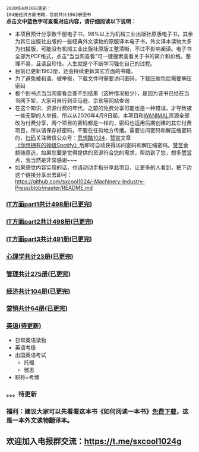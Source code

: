 `2020年4月10日更新：`<br>
`104册经济方面书籍，目前共计1963册图书`<br>
**点击文中蓝色字可查看对应内容，请仔细阅读以下说明：**
* 本项目预计分享数千册电子书，98%以上为机械工业出版社原版电子书，其余为其它出版社出版的一些经典外文读物的原版译本电子书，外文译本读物大多为扫描版，可能没有机械工业出版社原版工整清晰，不过不影响阅读。电子书全部为PDF格式，点击“当当网查看”可一键搜索查看关于书的简介和价格。整理不易，且读且珍惜。人生就是个不断学习强化自己的过程。
* 目前已更新1963册，还会持续更新其它方面的书籍。
* 为了避免被和谐、被举报，下载文件时需要访问密码，下载压缩包后需要解压密码
* 极个别书点当当网查看会查不到结果（这种情况极少），是因为该书已经在当当网下架，大家可自行到亚马逊、京东等网站查询
* 在这个知识、资源付费的年代，之前的免费分享可能也是一种错误，才导致被一些无聊的人举报，所以从2020年4月9日起，本项目和[WANIMAL](https://github.com/sxcool1024/WANIMAL-1983/blob/master/README.md)资源全部改为付费分享，两个项目的密码都是一样的，密码也适用后期创建的其它付费项目，所以请保存好密码，不要在任何地方传播。需要访问密码和解压缩密码的，[扫码](https://www.nsaimg.com/2020/04/08/5e8deb61f2b73.jpg)关注微信公众号：[思想酷1024](https://www.nsaimg.com/2020/04/08/5e8deb61f2b73.jpg)，[赞赏](https://www.nsaimg.com/2020/04/09/5e8e926b73724.jpg)文章[《你想拥有的神级Spotify》](http://mp.weixin.qq.com/s?__biz=MzI5NDQ3ODA3NA==&mid=100000094&idx=1&sn=cea0fe244b2aac7b13bbb8a0887f1406&chksm=6c6308cb5b1481dd0ff631786134a7f3209d95164bc58cd51fb7f4cc2d12176148cf40ec735d#rd)后即可自动获得访问密码和解压缩密码。[赞赏](https://www.nsaimg.com/2020/04/09/5e8e926b73724.jpg)金额随意选，如果您要是觉得提供的资源符合您的需求，帮助到了您，想多[赞赏](https://www.nsaimg.com/2020/04/09/5e8e926b73724.jpg)点，我当然是非常感谢~~~
* 如果感觉内容实用的话，也请动动手指分享此项目，让更多的人看到，把下边这个链接分享出去即可：<br>
https://github.com/sxcool1024/-Machinery-Industry-Press/blob/master/README.md
### [IT方面part1共计498册(已更完)](/IT方面图书/part1.md)
### [IT方面part2共计498册(已更完)](/IT方面图书/part2.md)
### [IT方面part3共计491册(已更完)](/IT方面图书/part3.md)
### [心理学共计23册(已更完)](/心理/README.md)
### [管理共计275册(已更完)](/管理/README.md)
### [经济共计104册(已更完)](/经济/README.md)
### [营销共计64册(已更完)](/营销/README.md)
### [英语(待更新)](/英语/README.md)
* 日常英语读物
* 英语考级
* 出国英语考试
  * 托福
  * 雅思
* 职称+考博
### 。。。待更新
### 福利：建议大家可以先看看这本书《如何阅读一本书》[免费下载](https://www.lanzous.com/ib5zdti)，这是一本外文读物翻译本。
## 欢迎加入电报群交流：https://t.me/sxcool1024g

